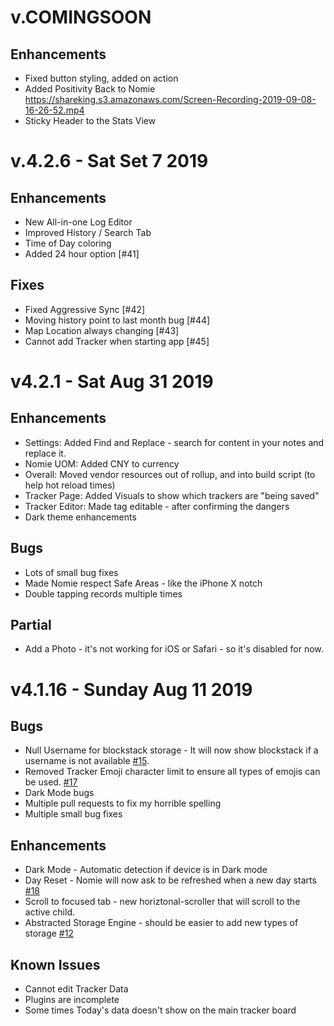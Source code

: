 # v.COMINGSOON

## Enhancements

-   Fixed button styling, added on action
-   Added Positivity Back to Nomie https://shareking.s3.amazonaws.com/Screen-Recording-2019-09-08-16-26-52.mp4
-   Sticky Header to the Stats View

# v.4.2.6 - Sat Set 7 2019

## Enhancements

-   New All-in-one Log Editor
-   Improved History / Search Tab
-   Time of Day coloring
-   Added 24 hour option [#41]

## Fixes

-   Fixed Aggressive Sync [#42]
-   Moving history point to last month bug [#44]
-   Map Location always changing [#43]
-   Cannot add Tracker when starting app [#45]

# v4.2.1 - Sat Aug 31 2019

## Enhancements

-   Settings: Added Find and Replace - search for content in your notes and replace it.
-   Nomie UOM: Added CNY to currency
-   Overall: Moved vendor resources out of rollup, and into build script (to help hot reload times)
-   Tracker Page: Added Visuals to show which trackers are "being saved"
-   Tracker Editor: Made tag editable - after confirming the dangers
-   Dark theme enhancements

## Bugs

-   Lots of small bug fixes
-   Made Nomie respect Safe Areas - like the iPhone X notch
-   Double tapping records multiple times

## Partial

-   Add a Photo - it's not working for iOS or Safari - so it's disabled for now.

# v4.1.16 - Sunday Aug 11 2019

## Bugs

-   Null Username for blockstack storage - It will now show blockstack if a username is not available [#15](https://github.com/open-nomie/nomie/issues/15).
-   Removed Tracker Emoji character limit to ensure all types of emojis can be used. [#17](https://github.com/open-nomie/nomie/issues/17)
-   Dark Mode bugs
-   Multiple pull requests to fix my horrible spelling
-   Multiple small bug fixes

## Enhancements

-   Dark Mode - Automatic detection if device is in Dark mode
-   Day Reset - Nomie will now ask to be refreshed when a new day starts [#18](https://github.com/open-nomie/nomie/issues/18)
-   Scroll to focused tab - new horiztonal-scroller that will scroll to the active child.
-   Abstracted Storage Engine - should be easier to add new types of storage [#12](https://github.com/open-nomie/nomie/issues/12)

## Known Issues

-   Cannot edit Tracker Data
-   Plugins are incomplete
-   Some times Today's data doesn't show on the main tracker board
